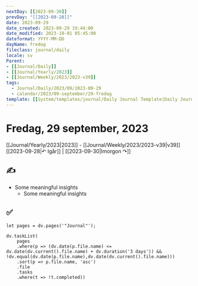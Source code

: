 ```yaml
---
nextDay: [[2023-09-30]]
prevDay: "[[2023-09-28]]"
date: 2023-09-29
date_created: 2023-09-29 19:44:00
date_modified: 2023-10-01 05:45:00
dateformat: YYYY-MM-DD
dayName: fredag
fileclass: journal/daily
locale: sv
Parent:
- [[Journal/Daily]]
- [[Journal/Yearly/2023]]
- [[Journal/Weekly/2023/2023-v39]]
tags:
  - Journal/Daily/2023/09/2023-09-29
  - calendar/2023/09-september/29-fredag
template: [[System/templates/journal/Daily Journal Template|Daily Journal Template]]
---
```

# Fredag, 29 september, 2023

<i data-timeline="272"></i>
[[Journal/Yearly/2023|2023]] - [[Journal/Weekly/2023/2023-v39|v39]]
[[2023-09-28|↶ Igår]] | [[2023-09-30|Imorgon ↷]]

## ✍️

- Some meaningful insights
	- Some meaningful insights

## ✅

```dataviewjs
let pages = dv.pages('"Journal"');

dv.taskList(
	pages
	.where(p => (dv.date(p.file.name) <= dv.date(dv.current().file.name) + dv.duration('3 days')) && !dv.equal(dv.date(p.file.name),dv.date(dv.current().file.name)))
	.sort(p => p.file.name, 'asc')
	.file
	.tasks
	.where(t => !t.completed))
```
